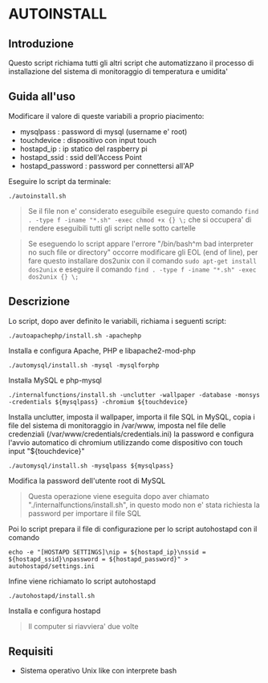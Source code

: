 # AUTOINSTALL

## Introduzione

Questo script richiama tutti gli altri script che automatizzano il processo 
di installazione del sistema di monitoraggio di temperatura e umidita'

## Guida all'uso

Modificare il valore di queste variabili a proprio piacimento:

* mysqlpass : password di mysql (username e' root)
* touchdevice : dispositivo con input touch
* hostapd_ip : ip statico del raspberry pi 
* hostapd_ssid : ssid dell'Access Point
* hostapd_password : password per connettersi all'AP

Eseguire lo script da terminale:

    ./autoinstall.sh

> Se il file non e' considerato eseguibile eseguire questo comando ```find . -type f -iname "*.sh" -exec chmod +x {} \;``` che
> si occupera' di rendere eseguibili tutti gli script nelle sotto cartelle

> Se eseguendo lo script appare l'errore "/bin/bash^m bad interpreter no such file or directory" occorre modificare gli EOL (end of line),
> per fare questo installare dos2unix con il comando ```sudo apt-get install dos2unix``` e eseguire il comando ```find . -type f -iname "*.sh" -exec dos2unix {} \;```

## Descrizione

Lo script, dopo aver definito le variabili, richiama i seguenti script:

    ./autoapachephp/install.sh -apachephp
Installa e configura Apache, PHP e libapache2-mod-php

    ./automysql/install.sh -mysql -mysqlforphp
Installa MySQL e php-mysql

    ./internalfunctions/install.sh -unclutter -wallpaper -database -monsys -credentials ${mysqlpass} -chromium ${touchdevice}
Installa unclutter, imposta il wallpaper, importa il file SQL in MySQL, copia i file del sistema di monitoraggio in /var/www, 
imposta nel file delle credenziali (/var/www/credentials/credentials.ini) la password 
e configura l'avvio automatico di chromium utilizzando come dispositivo con touch input "${touchdevice}"

    ./automysql/install.sh -mysqlpass ${mysqlpass}
Modifica la password dell'utente root di MySQL
> Questa operazione viene eseguita dopo aver chiamato  "./internalfunctions/install.sh",
in questo modo non e' stata richiesta la password per importare il file SQL 

Poi lo script prepara il file di configurazione per lo script autohostapd con il comando
    
    echo -e "[HOSTAPD SETTINGS]\nip = ${hostapd_ip}\nssid = ${hostapd_ssid}\npassword = ${hostapd_password}" > autohostapd/settings.ini

Infine viene richiamato lo script autohostapd

    ./autohostapd/install.sh
Installa e configura hostapd
> Il computer si riavviera' due volte

## Requisiti
* Sistema operativo Unix like con interprete bash